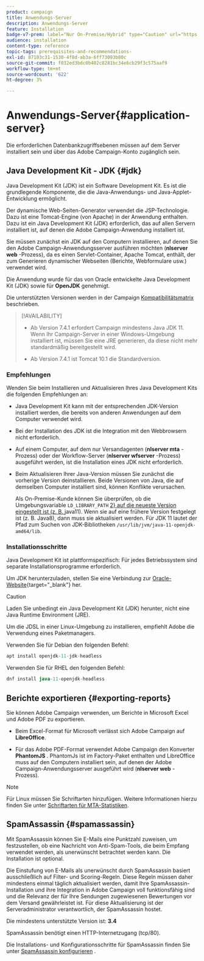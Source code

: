 ```yaml
---
product: campaign
title: Anwendungs-Server
description: Anwendungs-Server
feature: Installation
badge-v7-prem: label="Nur On-Premise/Hybrid" type="Caution" url="https://experienceleague.adobe.com/docs/campaign-classic/using/installing-campaign-classic/architecture-and-hosting-models/hosting-models-lp/hosting-models.html?lang=de" tooltip="Gilt nur für Hybrid- und On-Premise-Bereitstellungen"
audience: installation
content-type: reference
topic-tags: prerequisites-and-recommendations-
exl-id: 87103c31-1530-4f8d-ab3a-6ff73093b80c
source-git-commit: f032ed3bdc0b402c8281bc34e6cb29f3c575aaf9
workflow-type: tm+mt
source-wordcount: '622'
ht-degree: 3%

---
```


# Anwendungs-Server{#application-server}

Die erforderlichen Datenbankzugriffsebenen müssen auf dem Server installiert sein und über das Adobe Campaign-Konto zugänglich sein.

## Java Development Kit - JDK {#jdk}

Java Development Kit (JDK) ist ein Software Development Kit. Es ist die grundlegende Komponente, die die Java-Anwendungs- und Java-Applet-Entwicklung ermöglicht.

Der dynamische Web-Seiten-Generator verwendet die JSP-Technologie. Dazu ist eine Tomcat-Engine (von Apache) in der Anwendung enthalten. Dazu ist ein Java Development Kit (JDK) erforderlich, das auf allen Servern installiert ist, auf denen die Adobe Campaign-Anwendung installiert ist.

Sie müssen zunächst ein JDK auf den Computern installieren, auf denen Sie den Adobe Campaign-Anwendungsserver ausführen möchten (**nlserver web** -Prozess), da es einen Servlet-Container, Apache Tomcat, enthält, der zum Generieren dynamischer Webseiten (Berichte, Webformulare usw.) verwendet wird.

Die Anwendung wurde für das von Oracle entwickelte Java Development Kit (JDK) sowie für **OpenJDK** genehmigt.

Die unterstützten Versionen werden in der Campaign [Kompatibilitätsmatrix](../../rn/using/compatibility-matrix.md) beschrieben.


>[!AVAILABILITY]
>
>* Ab Version 7.4.1 erfordert Campaign mindestens Java JDK 11. Wenn Ihr Campaign-Server in einer Windows-Umgebung installiert ist, müssen Sie eine JRE generieren, da diese nicht mehr standardmäßig bereitgestellt wird.
>
>* Ab Version 7.4.1 ist Tomcat 10.1 die Standardversion.
>

### Empfehlungen

Wenden Sie beim Installieren und Aktualisieren Ihres Java Development Kits die folgenden Empfehlungen an:

* Java Development Kit kann mit der entsprechenden JDK-Version installiert werden, die bereits von anderen Anwendungen auf dem Computer verwendet wird.

* Bei der Installation des JDK ist die Integration mit den Webbrowsern nicht erforderlich.

* Auf einem Computer, auf dem nur Versandagenten (**nlserver mta** -Prozess) oder der Workflow-Server (**nlserver wfserver** -Prozess) ausgeführt werden, ist die Installation eines JDK nicht erforderlich.

* Beim Aktualisieren Ihrer Java-Version müssen Sie zunächst die vorherige Version deinstallieren. Beide Versionen von Java, die auf demselben Computer installiert sind, können Konflikte verursachen.

  Als On-Premise-Kunde können Sie überprüfen, ob die Umgebungsvariable `LD_LIBRARY_PATH` [2} auf die neueste Version eingestellt ist (z. B. ](installing-packages-with-linux.md#environment-variables) java11). Wenn sie auf eine frühere Version festgelegt ist (z. B. Java8), dann muss sie aktualisiert werden. Für JDK 11 lautet der Pfad zum Suchen von JDK-Bibliotheken `/usr/lib/jvm/java-11-openjdk-amd64/lib`.


### Installationsschritte

Java Development Kit ist plattformspezifisch: Für jedes Betriebssystem sind separate Installationsprogramme erforderlich.

Um JDK herunterzuladen, stellen Sie eine Verbindung zur [Oracle-Website](https://www.oracle.com/technetwork/java/javase/downloads/index.html){target="_blank"} her.

>[!CAUTION]
>
> Laden Sie unbedingt ein Java Development Kit (JDK) herunter, nicht eine Java Runtime Environment (JRE).


Um die JDSL in einer Linux-Umgebung zu installieren, empfiehlt Adobe die Verwendung eines Paketmanagers.

Verwenden Sie für Debian den folgenden Befehl:

```sql
apt install openjdk-11-jdk-headless
```

Verwenden Sie für RHEL den folgenden Befehl:

```sql
dnf install java-11-openjdk-headless
```



## Berichte exportieren {#exporting-reports}

Sie können Adobe Campaign verwenden, um Berichte in Microsoft Excel und Adobe PDF zu exportieren.

* Beim Excel-Format für Microsoft verlässt sich Adobe Campaign auf **LibreOffice**.

* Für das Adobe PDF-Format verwendet Adobe Campaign den Konverter **PhantomJS** . PhantomJs ist im Factory-Paket enthalten und LibreOffice muss auf den Computern installiert sein, auf denen der Adobe Campaign-Anwendungsserver ausgeführt wird (**nlserver web** -Prozess).

>[!NOTE]
>
>Für Linux müssen Sie Schriftarten hinzufügen. Weitere Informationen hierzu finden Sie unter [Schriftarten für MTA-Statistiken](../../installation/using/prerequisites-of-campaign-installation-in-linux.md#fonts-for-mta-statistics).

## SpamAssassin {#spamassassin}

Mit SpamAssassin können Sie E-Mails eine Punktzahl zuweisen, um festzustellen, ob eine Nachricht von Anti-Spam-Tools, die beim Empfang verwendet werden, als unerwünscht betrachtet werden kann. Die Installation ist optional.

Die Einstufung von E-Mails als unerwünscht durch SpamAssassin basiert ausschließlich auf Filter- und Scoring-Regeln. Diese Regeln müssen daher mindestens einmal täglich aktualisiert werden, damit Ihre SpamAssassin-Installation und ihre Integration in Adobe Campaign voll funktionsfähig sind und die Relevanz der für Ihre Sendungen zugewiesenen Bewertungen vor dem Versand gewährleistet ist. Für diese Aktualisierung ist der Serveradministrator verantwortlich, der SpamAssassin hostet.

Die mindestens unterstützte Version ist: **3.4**

SpamAssassin benötigt einen HTTP-Internetzugang (tcp/80).

Die Installations- und Konfigurationsschritte für SpamAssassin finden Sie unter [SpamAssassin konfigurieren](../../installation/using/configuring-spamassassin.md) .
